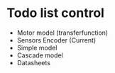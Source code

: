 # Todo list control

- Motor model (transferfunction)
- Sensors Encoder (Current)
- Simple model
- Cascade model
- Datasheets